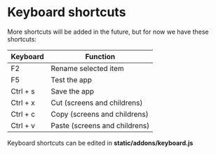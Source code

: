 # Keyboard shortcuts
More shortcuts will be added in the future, but for now we have these shortcuts:

| Keyboard      | Function |
| --------- | -----|
| F2  | Rename selected item |
| F5     |   Test the app |
| Ctrl + s      |    Save the app |
| Ctrl + x      |    Cut  (screens and childrens) |
| Ctrl + c      |    Copy  (screens and childrens) |
| Ctrl + v      |    Paste  (screens and childrens) |

Keyboard shortcuts can be edited in **static/addons/keyboard.js**